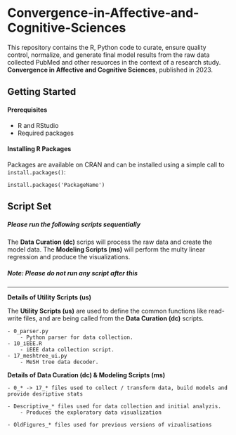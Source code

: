 # Convergence-in-Affective-and-Cognitive-Sciences
This repository contains the R, Python code to curate, ensure quality control, normalize, and generate final model results from the raw data collected
PubMed and other resuorces in the context of a research study.  **Convergence in Affective and Cognitive Sciences**, published in 2023.


## Getting Started

#### Prerequisites
- R and RStudio
- Required packages

#### Installing R Packages
Packages are available on CRAN and can be installed using a simple call to `install.packages()`:

    install.packages('PackageName')
	
	
## Script Set
##### Please run the following scripts sequentially

The **Data Curation (dc)** scrips will process the raw data and create the model data. The **Modeling Scripts (ms)** will perform the multy linear regression and produce the visualizations.




##### Note: Please do not run any script after this
-------------------------------------------------------------------------------------------------------------
**Details of Utility Scripts (us)**

The **Utility Scripts (us)** are used to define the common functions like read-write files, and are being called from the **Data Curation (dc)** scripts.  

	- 0_parser.py
	    - Python parser for data collection.
	- 10_iEEE.R
	    - iEEE data collection script.
	- 17_meshtree_ui.py
	    - MeSH tree data decoder.
	    
	    
**Details of Data Curation (dc) & Modeling Scripts (ms)**

	- 0_* -> 17_* files used to collect / transform data, build models and provide desriptive stats
	
	- Descriptive_* files used for data collection and initial analyzis.
	    - Produces the exploratory data visualization
	
	- OldFigures_* files used for previous versions of vizualisations

